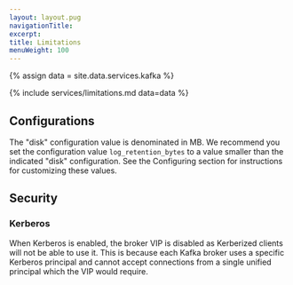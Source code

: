```yaml
---
layout: layout.pug
navigationTitle:
excerpt:
title: Limitations
menuWeight: 100
---
```

{% assign data = site.data.services.kafka %}

{% include services/limitations.md data=data %}

## Configurations

The "disk" configuration value is denominated in MB. We recommend you set the configuration value `log_retention_bytes` to a value smaller than the indicated "disk" configuration. See the Configuring section for instructions for customizing these values.

## Security

### Kerberos

When Kerberos is enabled, the broker VIP is disabled as Kerberized clients will not be able to use it. This is because each Kafka broker uses a specific Kerberos principal and cannot accept connections from a single unified principal which the VIP would require.
